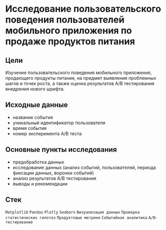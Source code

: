 # Исследование пользовательского поведения пользователей мобильного приложения по продаже продуктов питания
## Цели 
Изучение пользовательского поведения мобильного приложения, продающего продукты питания, на предмет выявления проблемных шагов и точек роста, а также оценка результатов А/В тестирования внедрения нового шрифта.
## Исходные данные
- название события
- уникальный идентификатор пользователя
- время события
- номер эксперимента А/В теста

## Основные пункты исследования
- предобработка данных
- исследование данных (анализ событий, пользователей, периода фиксации данных, воронки событий)
- анализ результатов А/В тестирования
- выводы и рекомендации
## Стек
`Matplotlib` `Pandas` `Plotly` `Seaborn` `Визуализация данных` `Проверка статистических гипотез` `Продуктовые метрики` `Событийная аналитика` `A/B-тестирование`
